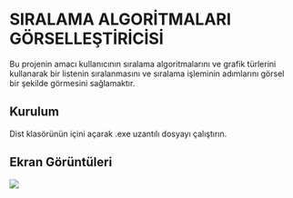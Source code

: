 
# SIRALAMA ALGORİTMALARI GÖRSELLEŞTİRİCİSİ

Bu projenin amacı kullanıcının sıralama algoritmalarını 
ve grafik türlerini kullanarak bir listenin sıralanmasını 
ve sıralama işleminin adımlarını görsel bir şekilde 
görmesini sağlamaktır.




## Kurulum

Dist klasörünün içini açarak .exe uzantılı dosyayı çalıştırın.

    
## Ekran Görüntüleri

![](https://www.hizliresim.com/br77227)

